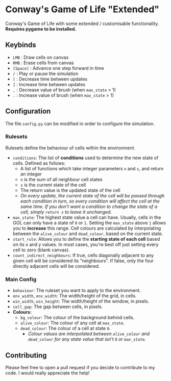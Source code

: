 # Conway's Game of Life "Extended"
Conway's Game of Life with some extended / customisable functionality.
**Requires pygame to be installed.**

## Keybinds
- `LMB` : Draw cells on canvas
- `RMB` : Erase cells from canvas
- `[Space]` : Advance one step forward in time
- `/` : Play or pause the simulation
- `[` : Decrease time between updates 
- `]` : Increase time between updates
- `,` : Decrease value of brush (when `max_state` > 1)
- `.` : Increase value of brush (when `max_state` > 1)

## Configuration
The file `config.py` can be modified in order to configure the simulation.

### Rulesets
Rulesets define the behaviour of cells within the environment. 
- `conditions`: The list of **conditions** used to determine the new state of cells. Defined as follows:
    - A list of functions which take integer parameters `n` and `s`, and return an integer
    - `n` is the sum of all neighbour cell states
    - `s` is the current state of the cell
    - The return value is the updated state of the cell
    - *On every update, the current state of the cell will be passed through each condition in turn, so every condition will affect the cell at the same time. If you don't want a condition to change the state of a cell, simply `return s` to leave it unchanged.*
- `max_state`: The highest state value a cell can have. Usually, cells in the GOL can only have a state of `0` or `1`. Setting the `max_state` above `1` allows you to **increase** this range. Cell colours are calculated by interpolating between the `alive_colour` and `dead_colour`, based on the current state.
- `start_rule`: Allows you to define the **starting state of each cell** based on its x and y values. In most cases, you're best off just setting every cell to zero (blank canvas).
- `count_indirect_neighbours`: If true, cells diagonally adjacent to any given cell will be considered its "neighbours". If false, only the four directly adjacent cells will be considered.

### Main Config
- `behaviour`: The ruleset you want to apply to the environment.
- `env_width`, `env_width`: The width/height of the grid, in cells.
- `win_width`, `win_height`: The width/height of the window, in pixels.
- `cell_gap`: The gap between cells, in pixels.
- **Colours:**
    - `bg_colour`: The colour of the background behind cells. 
    - `alive_colour`: The colour of any cell at `max_state`.
    - `dead_colour`: The colour of a cell at state `0`.
        - *Colour values are interpolated between `alive_colour` and `dead_colour` for any state value that isn't `0` or `max_state`.*

## Contributing
Please feel free to open a pull request if you decide to contribute to my code. I would really appreciate the help!
